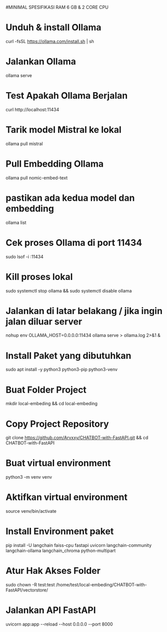 #MINIMAL SPESIFIKASI RAM 6 GB & 2 CORE CPU 

# Unduh & install Ollama
curl -fsSL https://ollama.com/install.sh | sh

# Jalankan Ollama
ollama serve

# Test Apakah Ollama Berjalan 
curl http://localhost:11434 

# Tarik model Mistral ke lokal
ollama pull mistral

# Pull Embedding Ollama
ollama pull nomic-embed-text

# pastikan ada kedua model dan embedding
ollama list 

# Cek proses Ollama di port 11434
sudo lsof -i :11434

# Kill proses lokal 
sudo systemctl stop ollama && sudo systemctl disable ollama

# Jalankan di latar belakang / jika ingin jalan diluar server 
nohup env OLLAMA_HOST=0.0.0.0:11434 ollama serve > ollama.log 2>&1 &

# Install Paket yang dibutuhkan 
sudo apt install -y python3 python3-pip python3-venv

# Buat Folder Project
mkdir local-embeding && cd local-embeding

# Copy Project Repository
git clone https://github.com/Arvxxy/CHATBOT-with-FastAPI.git && cd CHATBOT-with-FastAPI

# Buat virtual environment
python3 -m venv venv

# Aktifkan virtual environment
source venv/bin/activate

# Install Environment paket 
pip install -U langchain faiss-cpu fastapi uvicorn langchain-community langchain-ollama langchain_chroma python-multipart

# Atur Hak Akses Folder 
sudo chown -R test:test /home/test/local-embeding/CHATBOT-with-FastAPI/vectorstore/

# Jalankan API FastAPI
uvicorn app:app --reload --host 0.0.0.0 --port 8000



